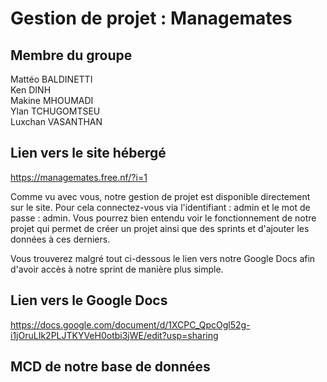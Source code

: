 # Gestion de projet : Managemates

## Membre du groupe
Mattéo BALDINETTI \
Ken DINH \
Makine MHOUMADI \
Ylan TCHUGOMTSEU \
Luxchan VASANTHAN

## Lien vers le site hébergé 
https://managemates.free.nf/?i=1

Comme vu avec vous, notre gestion de projet est disponible directement sur le site.
Pour cela connectez-vous via l'identifiant : admin et le mot de passe : admin.
Vous pourrez bien entendu voir le fonctionnement de notre projet qui permet de créer un projet ainsi que des sprints et d'ajouter les données à ces derniers.

Vous trouverez malgré tout ci-dessous le lien vers notre Google Docs afin d'avoir accès à notre sprint de manière plus simple.

## Lien vers le Google Docs

https://docs.google.com/document/d/1XCPC_QpcOgl52g-i1jOruLIk2PLJTKYVeH0otbi3jWE/edit?usp=sharing

## MCD de notre base de données
